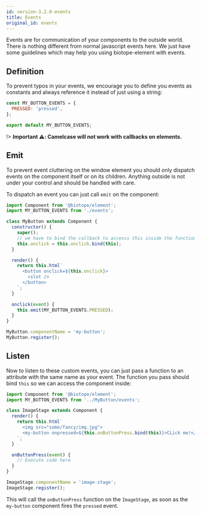 ```yaml
---
id: version-3.2.0-events
title: Events
original_id: events
---
```


Events are for communication of your components to the outside world.
There is nothing different from normal javascript events here.
We just have some guidelines which may help you using biotope-element with events.

## Definition
To prevent typos in your events, we encourage you to define you events as constants and always
reference it instead of just using a string:

```javascript
const MY_BUTTON_EVENTS = {
  PRESSED: 'pressed',
};

export default MY_BUTTON_EVENTS;
```

!> __Important ⚠️: Camelcase will not work with callbacks on elements.__

## Emit
To prevent event cluttering on the window element you should only dispatch events on the component
itself or on its children. Anything outside is not under your control and should be handled with
care.

To dispatch an event you can just call `emit` on the component:

```javascript
import Component from '@biotope/element';
import MY_BUTTON_EVENTS from './events';

class MyButton extends Component {
  constructor() {
    super();
    // we have to bind the callback to accesss this inside the function
    this.onclick = this.onclick.bind(this);
  }

  render() {
    return this.html`
      <button onclick=${this.onclick}>
        <slot />
      </button>
    `;
  }

  onclick(event) {
    this.emit(MY_BUTTON_EVENTS.PRESSED);
  }
}

MyButton.componentName = 'my-button';
MyButton.register();
```

## Listen
Now to listen to these custom events, you can just pass a function to an attribute with the same
name as your event. The function you pass should bind `this` so we can access the component inside:

```javascript
import Component from '@biotope/element';
import MY_BUTTON_EVENTS from '../MyButton/events';

class ImageStage extends Component {
  render() {
    return this.html`
      <img src="some/fancy/img.jpg"> 
      <my-button onpressed=${this.onButtonPress.bind(this)}>CLick me!</button>
    `;
  }

  onButtonPress(event) {
    // Execute code here
  }
}

ImageStage.componentName = 'image-stage';
ImageStage.register();
```

This will call the `onButtonPress` function on the `ImageStage`, as soon as the `my-button`
component fires the `pressed` event.
